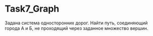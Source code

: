 # Task7_Graph
Задана система односторонних дорог. Найти путь, соединяющий города А и Б, не проходящий через заданное множество вершин.
